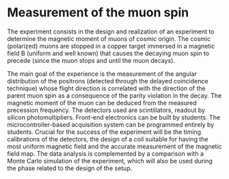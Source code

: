 # Measurement of the muon spin
The experiment consists in the design and realization of an experiment to determine the magnetic moment of muons of cosmic origin. The cosmic (polarized) muons are stopped in a copper target immersed in a magnetic field B (uniform and well known) that causes the decaying muon spin to precede (since the muon stops and until the muon decays).

The main goal of the experience is the measurement of the angular distribution of the positrons (detected through the delayed coincidence technique) whose flight direction is correlated with the direction of the parent muon spin as a consequence of the parity violation in the decay. The magnetic moment of the muon can be deduced from the measured precession frequency. The detectors used are scintillators, readout by silicon photomultipliers. Front-end electronics can be built by students. The microcontroller-based acquisition system can be programmed entirely by students. Crucial for the success of the experiment will be the timing calibrations of the detectors, the design of a coil suitable for having the most uniform magnetic field and the accurate measurement of the magnetic field map. The data analysis is complemented by a comparison with a Monte Carlo simulation of the experiment, which will also be used during the phase related to the design of the setup.
